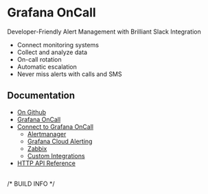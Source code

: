 # Grafana OnCall

Developer-Friendly
Alert Management
with Brilliant Slack Integration
- Connect monitoring systems
- Collect and analyze data
- On-call rotation
- Automatic escalation
- Never miss alerts with calls and SMS

## Documentation
- [On Github](http://github.com/grafana/oncall)
- [Grafana OnCall](https://grafana.com/docs/grafana-cloud/oncall/)
- [Connect to Grafana OnCall](https://grafana.com/docs/grafana-cloud/oncall/oncall-integrations/)
	- [Alertmanager](https://grafana.com/docs/grafana-cloud/oncall/oncall-integrations/alertmanager/)
	- [Grafana Cloud Alerting](https://grafana.com/docs/grafana-cloud/oncall/oncall-integrations/grafana/)
	- [Zabbix](https://grafana.com/docs/grafana-cloud/oncall/oncall-integrations/zabbix/)
	- [Custom Integrations](https://grafana.com/docs/grafana-cloud/oncall/oncall-integrations/custom/)
- [HTTP API Reference](https://grafana.com/docs/grafana-cloud/oncall/oncall-api-reference/)

\
/* BUILD INFO */
